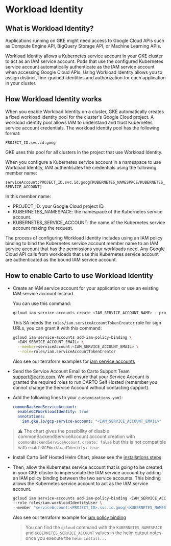 # Workload Identity

## What is Workload Identity?
Applications running on GKE might need access to Google Cloud APIs such as Compute Engine API, BigQuery Storage API, or Machine Learning APIs.

Workload Identity allows a Kubernetes service account in your GKE cluster to act as an IAM service account. Pods that use the configured Kubernetes service account automatically authenticate as the IAM service account when accessing Google Cloud APIs. Using Workload Identity allows you to assign distinct, fine-grained identities and authorization for each application in your cluster.

## How Workload Identity works
When you enable Workload Identity on a cluster, GKE automatically creates a fixed workload identity pool for the cluster's Google Cloud project. A workload identity pool allows IAM to understand and trust Kubernetes service account credentials. The workload identity pool has the following format:

`PROJECT_ID.svc.id.goog`

GKE uses this pool for all clusters in the project that use Workload Identity.

When you configure a Kubernetes service account in a namespace to use Workload Identity, IAM authenticates the credentials using the following member name:

`serviceAccount:PROJECT_ID.svc.id.goog[KUBERNETES_NAMESPACE/KUBERNETES_SERVICE_ACCOUNT]`

In this member name:

- PROJECT_ID: your Google Cloud project ID.
- KUBERNETES_NAMESPACE: the namespace of the Kubernetes service account.
- KUBERNETES_SERVICE_ACCOUNT: the name of the Kubernetes service account making the request.

The process of configuring Workload Identity includes using an IAM policy binding to bind the Kubernetes service account member name to an IAM service account that has the permissions your workloads need. Any Google Cloud API calls from workloads that use this Kubernetes service account are authenticated as the bound IAM service account.

## How to enable Carto to use Workload Identity

- Create an IAM service account for your application or use an existing IAM service account instead.

  You can use this command:

  ```bash
  gcloud iam service-accounts create <IAM_SERVICE_ACCOUNT_NAME> --project=<GCP_PROJECT_ID>
  ```

  This SA needs the `roles/iam.serviceAccountTokenCreator` role for sign URLs, you can grant it with this command:

  ```bash
  gcloud iam service-accounts add-iam-policy-binding \
    <IAM_SERVICE_ACCOUNT_EMAIL> \
    --member=serviceAccount:<IAM_SERVICE_ACCOUNT_EMAIL> \
    --role=roles/iam.serviceAccountTokenCreator
  ```

  Also see our terraform examples for [iam service accounts](https://github.com/CartoDB/carto-selfhosted/blob/master/examples/terraform/gcp/gke-autopilot.tf)

- Send the Service Account Email to Carto Support Team [support@carto.com](mailto:support@carto.com). We will ensure that your Service Account is granted the required roles to run CARTO Self Hosted (remember you cannot change the Service Account without contacting support).

- Add the following lines to your `customizations.yaml`:

  ```yaml
  commonBackendServiceAccount:
    enableGCPWorkloadIdentity: true
    annotations:
      iam.gke.io/gcp-service-account: "<IAM_SERVICE_ACCOUNT_EMAIL>"
  ```

> :warning: The chart gives the possibility of disable commonBackendServiceAccount account creation with `commonBackendServiceAccount.create: false` but this is not compatible with  `enableGCPWorkloadIdentity: true`

- Install Carto Self Hosted Helm Chart, please see the [installations steps](../../README.md#installation-steps)

- Then, allow the Kubernetes service account that is going to be created in your GKE cluster to impersonate the IAM service account by adding an IAM policy binding between the two service accounts. This binding allows the Kubernetes service account to act as the IAM service account.

  ```bash
  gcloud iam service-accounts add-iam-policy-binding <IAM_SERVICE_ACCOUNT_EMAIL> \
  --role roles/iam.workloadIdentityUser \
  --member "serviceAccount:<PROJECT_ID>.svc.id.goog[<KUBERNETES_NAMESPACE>/<KUBERNETES_SERVICE_ACCOUNT>]"
  ```

  Also see our terraform example for [iam policy binding](https://github.com/CartoDB/carto-selfhosted/blob/master/examples/terraform/gcp/gke-autopilot.tf)

  > You can find the `gcloud` command with the `KUBERNETES_NAMESPACE` and `KUBERNETES_SERVICE_ACCOUNT` values in the helm output notes once you execute the `helm install...`
